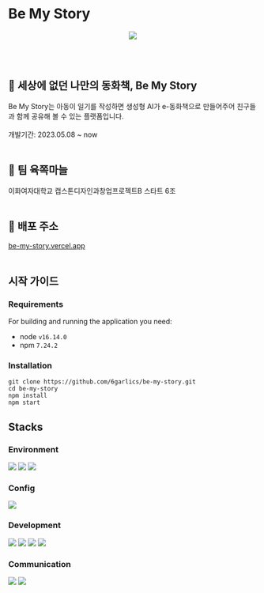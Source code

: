 # Be My Story

<p align="center">
<img src="https://github.com/6garlics/be-my-story/assets/97157930/cb75faeb-03b3-498d-b772-fe88aa610313"/>
</p>
<br/><br/>

## 📗 세상에 없던 나만의 동화책, Be My Story
Be My Story는 아동이 일기를 작성하면 생성형 AI가 e-동화책으로 만들어주어 친구들과 함께 공유해 볼 수 있는 플랫폼입니다.
<br/><br/>
개발기간: 2023.05.08 ~ now
<br/><br/>


## 🧄 팀 육쪽마늘
이화여자대학교 캡스톤디자인과창업프로젝트B 스타트 6조
<br/><br/>

## 📌 배포 주소
[be-my-story.vercel.app](https://be-my-story.vercel.app)
<br/><br/>

## 시작 가이드
### Requirements

For building and running the application you need: 
- node `v16.14.0`
- npm `7.24.2`


### Installation
```
git clone https://github.com/6garlics/be-my-story.git
cd be-my-story
npm install
npm start
```

## Stacks
### Environment
<div>
<img src="https://img.shields.io/badge/Visual Studio Code-007ACC?style=for-the-badge&logo=Visual Studio Code&logoColor=white"/>
<img src="https://img.shields.io/badge/git-F05032?style=for-the-badge&logo=git&logoColor=white">
<img src="https://img.shields.io/badge/github-181717?style=for-the-badge&logo=github&logoColor=white">
</div>

### Config
<div>
<img src="https://img.shields.io/badge/npm-CB3837?style=for-the-badge&logo=npm&logoColor=white">
</div>

### Development
<div>
<img src="https://img.shields.io/badge/html5-E34F26?style=for-the-badge&logo=visualstudiocode&logoColor=white"> 
<img src="https://img.shields.io/badge/css-1572B6?style=for-the-badge&logo=css3&logoColor=white"> 
<img src="https://img.shields.io/badge/javascript-F7DF1E?style=for-the-badge&logo=javascript&logoColor=black">
<img src="https://img.shields.io/badge/react-61DAFB?style=for-the-badge&logo=react&logoColor=black"> 
</div>

### Communication
<div>
<img src="https://img.shields.io/badge/notion-000000?style=for-the-badge&logo=notion&logoColor=white">
<img src="https://img.shields.io/badge/discord-5865F2?style=for-the-badge&logo=discord&logoColor=white"> 
</div>
